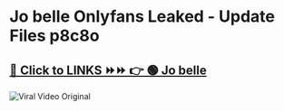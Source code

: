 
 # Jo belle Onlyfans Leaked - Update Files p8c8o

## <h2><a href="https://clipsfans.com/Jo_belle&ref=git">🔗 Click to LINKS ⏩⏩ 👉 🟢 Jo belle </a></h2>

<a href="https://clipsfans.com/Jo_belle&ref=git" rel="nofollow" data-target="animated-image.originalLink"><img src="https://i.ibb.co.com/xMMVF88/686577567.gif" alt="Viral Video Original" style="max-width: 100%; display: inline-block;" data-target="animated-image.originalImage"></a>

